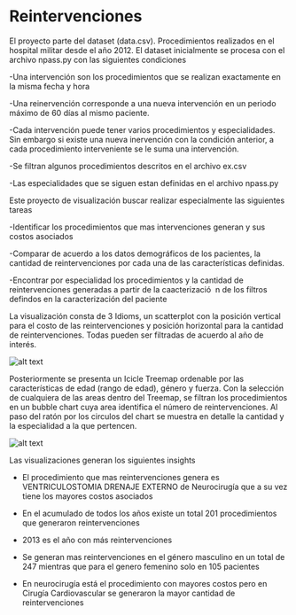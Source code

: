 # Reintervenciones

El proyecto parte del dataset (data.csv). Procedimientos realizados en el hospital militar desde el año 2012. El dataset inicialmente se procesa con el archivo npass.py con las siguientes condiciones

  -Una intervención son los procedimientos que se realizan exactamente en la misma fecha y hora
  
  -Una reinervención corresponde a una nueva intervención en un periodo máximo de 60 días al mismo paciente.
  
  -Cada intervención puede tener varios procedimientos y especialidades. Sin embargo si existe una nueva inervención con la condición anterior, a cada procedimiento interveniente se le suma una intervención.
  
  -Se filtran algunos procedimientos descritos en el archivo ex.csv
  
  -Las especialidades que se siguen estan definidas en el archivo npass.py
 
Este proyecto de visualización buscar realizar especialmente las siguientes tareas

  -Identificar los procedimientos que mas intervenciones generan y sus costos asociados
  
  -Comparar de acuerdo a los datos demográficos de los pacientes, la cantidad de reintervenciones por cada una de las características definidas.
  
  -Encontrar por especialidad los procedimientos y la cantidad de reintervenciones generadas a partir de la caacterizació
  n de los filtros defindos en la caracterización del paciente
  


La visualización consta de 3 Idioms, un scatterplot con la posición vertical para el costo de las reintervenciones y posición horizontal para la cantidad de reintervenciones. Todas pueden ser filtradas de acuerdo al año de interés.

![alt text](https://alefro77.github.io/reintervenciones2/first.png)

Posteriormente se presenta un Icicle Treemap ordenable por las características de edad (rango de edad), género y fuerza. Con la selección de cualquiera de las areas dentro del Treemap, se filtran los procedimientos en un bubble chart cuya area identifica el número de reintervenciones. Al paso del ratón por los circulos del chart se muestra en detalle la cantidad y la especialidad a la que pertencen.

![alt text](https://alefro77.github.io/reintervenciones2/second.png)

Las visualizaciones generan los siguientes insights

  - El procedimiento que mas reintervenciones genera es VENTRICULOSTOMIA DRENAJE EXTERNO de Neurocirugía que a su vez tiene los mayores costos asociados

  - En el acumulado de todos los años existe un total 201 procedimientos que generaron reintervenciones

  - 2013 es el año con más reintervenciones

  - Se generan mas reintervenciones en el género masculino en un total de 247 mientras que para el genero femenino solo en 105 pacientes

  - En neurocirugía está el procedimiento con mayores costos pero en Cirugía Cardiovascular se generaron la mayor cantidad de reintervenciones




